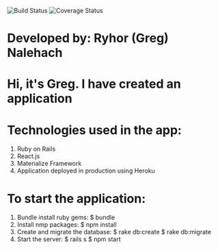 ![Build Status](https://codeship.com/projects/6c375940-5823-0135-2444-6619bdfa7b53/status?branch=master)
![Coverage Status](https://coveralls.io/repos/github/ryhornalehach/transporter-app/badge.svg?branch=master)
# Developed by: Ryhor (Greg) Nalehach
# Hi, it's Greg. I have created an application


# Technologies used in the app:
  1. Ruby on Rails
  2. React.js
  3. Materialize Framework
  4. Application deployed in production using Heroku

# To start the application:
  1. Bundle install ruby gems:
    $ bundle
  2. Install nmp packages:
    $ npm install
  3. Create and migrate the database:
    $ rake db:create
    $ rake db:migrate
  4. Start the server:
    $ rails s
    $ npm start
